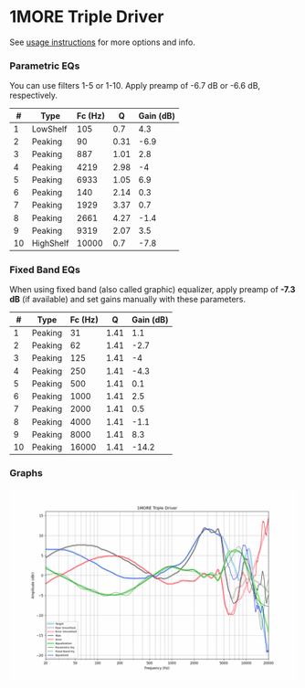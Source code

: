 # 1MORE Triple Driver
See [usage instructions](https://github.com/jaakkopasanen/AutoEq#usage) for more options and info.

### Parametric EQs
You can use filters 1-5 or 1-10. Apply preamp of -6.7 dB or -6.6 dB, respectively.

|   # | Type      |   Fc (Hz) |    Q |   Gain (dB) |
|-----|-----------|-----------|------|-------------|
|   1 | LowShelf  |       105 | 0.7  |         4.3 |
|   2 | Peaking   |        90 | 0.31 |        -6.9 |
|   3 | Peaking   |       887 | 1.01 |         2.8 |
|   4 | Peaking   |      4219 | 2.98 |        -4   |
|   5 | Peaking   |      6933 | 1.05 |         6.9 |
|   6 | Peaking   |       140 | 2.14 |         0.3 |
|   7 | Peaking   |      1929 | 3.37 |         0.7 |
|   8 | Peaking   |      2661 | 4.27 |        -1.4 |
|   9 | Peaking   |      9319 | 2.07 |         3.5 |
|  10 | HighShelf |     10000 | 0.7  |        -7.8 |

### Fixed Band EQs
When using fixed band (also called graphic) equalizer, apply preamp of **-7.3 dB** (if available) and set gains manually with these parameters.

|   # | Type    |   Fc (Hz) |    Q |   Gain (dB) |
|-----|---------|-----------|------|-------------|
|   1 | Peaking |        31 | 1.41 |         1.1 |
|   2 | Peaking |        62 | 1.41 |        -2.7 |
|   3 | Peaking |       125 | 1.41 |        -4   |
|   4 | Peaking |       250 | 1.41 |        -4.3 |
|   5 | Peaking |       500 | 1.41 |         0.1 |
|   6 | Peaking |      1000 | 1.41 |         2.5 |
|   7 | Peaking |      2000 | 1.41 |         0.5 |
|   8 | Peaking |      4000 | 1.41 |        -1.1 |
|   9 | Peaking |      8000 | 1.41 |         8.3 |
|  10 | Peaking |     16000 | 1.41 |       -14.2 |

### Graphs
![](./1MORE%20Triple%20Driver.png)
